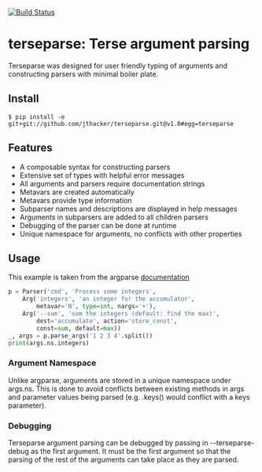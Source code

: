 [![Build Status](https://travis-ci.org/jthacker/terseparse.svg?branch=master)](https://travis-ci.org/jthacker/terseparse)

# terseparse: Terse argument parsing
Terseparse was designed for user friendly typing of arguments and constructing parsers with minimal boiler plate.

## Install
```
$ pip install -e git+git://github.com/jthacker/terseparse.git@v1.0#egg=terseparse
```

## Features
- A composable syntax for constructing parsers
- Extensive set of types with helpful error messages
- All arguments and parsers require documentation strings
- Metavars are created automatically
- Metavars provide type information
- Subparser names and descriptions are displayed in help messages
- Arguments in subparsers are added to all children parsers
- Debugging of the parser can be done at runtime
- Unique namespace for arguments, no conflicts with other properties


## Usage
This example is taken from the argparse [documentation](https://docs.python.org/3/library/argparse.html#example)
```python
p = Parser('cmd', 'Process some integers',
    Arg('integers', 'an integer for the accumulator',
        metavar='N', type=int, nargs='+'),
    Arg('--sum', 'sum the integers (default: find the max)',
        dest='accumulate', action='store_const',
        const=sum, default=max))
_, args = p.parse_args('1 2 3 4'.split())
print(args.ns.integers)
```

### Argument Namespace
Unlike argparse, arguments are stored in a unique namespace under args.ns.
This is done to avoid conflicts between existing methods in args and parameter
values being parsed (e.g. .keys() would conflict with a keys parameter).



### Debugging
Terseparse argument parsing can be debugged by passing in --terseparse-debug
as the first argument. It must be the first argument so that the parsing of the rest
of the arguments can take place as they are parsed.
